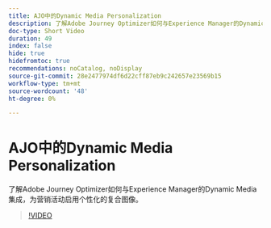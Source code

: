 ```yaml
---
title: AJO中的Dynamic Media Personalization
description: 了解Adobe Journey Optimizer如何与Experience Manager的Dynamic Media集成，为营销活动启用个性化的复合图像。
doc-type: Short Video
duration: 49
index: false
hide: true
hidefromtoc: true
recommendations: noCatalog, noDisplay
source-git-commit: 28e2477974df6d22cff87eb9c242657e23569b15
workflow-type: tm+mt
source-wordcount: '48'
ht-degree: 0%

---
```



# AJO中的Dynamic Media Personalization

了解Adobe Journey Optimizer如何与Experience Manager的Dynamic Media集成，为营销活动启用个性化的复合图像。

<!-- 62_S520_3442520_48_dynamic-media-personalization-in-ajo -->
>[!VIDEO](https://video.tv.adobe.com/v/3458201/?learn=on&enablevpops=true)
